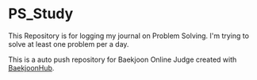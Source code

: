# PS_Study

This Repository is for logging my journal on Problem Solving.
I'm trying to solve at least one problem per a day.

This is a auto push repository for Baekjoon Online Judge created with [BaekjoonHub](https://github.com/BaekjoonHub/BaekjoonHub).
